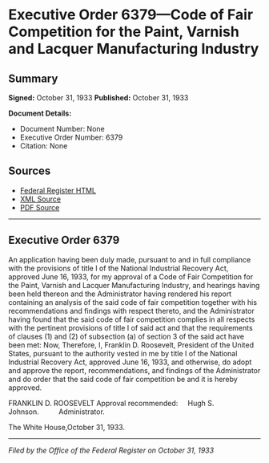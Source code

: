 # Executive Order 6379—Code of Fair Competition for the Paint, Varnish and Lacquer Manufacturing Industry

## Summary

**Signed:** October 31, 1933
**Published:** October 31, 1933

**Document Details:**
- Document Number: None
- Executive Order Number: 6379
- Citation: None

## Sources
- [Federal Register HTML](https://www.presidency.ucsb.edu/documents/executive-order-6379-code-fair-competition-for-the-paint-varnish-and-lacquer-manufacturing)
- [XML Source](None)
- [PDF Source](None)

---

## Executive Order 6379

An application having been duly made, pursuant to and in full compliance with the provisions of title I of the National Industrial Recovery Act, approved June 16, 1933, for my approval of a Code of Fair Competition for the Paint, Varnish and Lacquer Manufacturing Industry, and hearings having been held thereon and the Administrator having rendered his report containing an analysis of the said code of fair competition together with his recommendations and findings with respect thereto, and the Administrator having found that the said code of fair competition complies in all respects with the pertinent provisions of title I of said act and that the requirements of clauses (1) and (2) of subsection (a) of section 3 of the said act have been met:
Now, Therefore, I, Franklin D. Roosevelt, President of the United States, pursuant to the authority vested in me by title I of the National Industrial Recovery Act, approved June 16, 1933, and otherwise, do adopt and approve the report, recommendations, and findings of the Administrator and do order that the said code of fair competition be and it is hereby approved.

FRANKLIN D. ROOSEVELT
Approval recommended:     Hugh S. Johnson.          Administrator.

The White House,October 31, 1933.

---

*Filed by the Office of the Federal Register on October 31, 1933*
